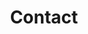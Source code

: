 ---
title: Contact
date: 
draft: false
description: 

header:
  description: Every great <span class="blue-text">idea</span> starts with a <span class="blue-text">conversation</span>, drop me a line and let's create something <span class="blue-text">together</span>.
  image:
    url: img/contact_img.png
    alt_text: Cup of coffee
    responsive_sources:
      "848": img/contact_848x443.png
      "565": img/contact_565x420.png
      "360": img/contact_360x318.png
text_groups:
  - name: Email
    description: <a class="blue-text bold-text" href="mailto:antoine.alexandre.andre@hotmail.com">antoine.alexandre.andre@hotmail.com</a></p>
  - name: Phone
    description: (+32) 473 78 07 63
  - name: 
    description: © Antoine-Alexandre André
    class: line
---
